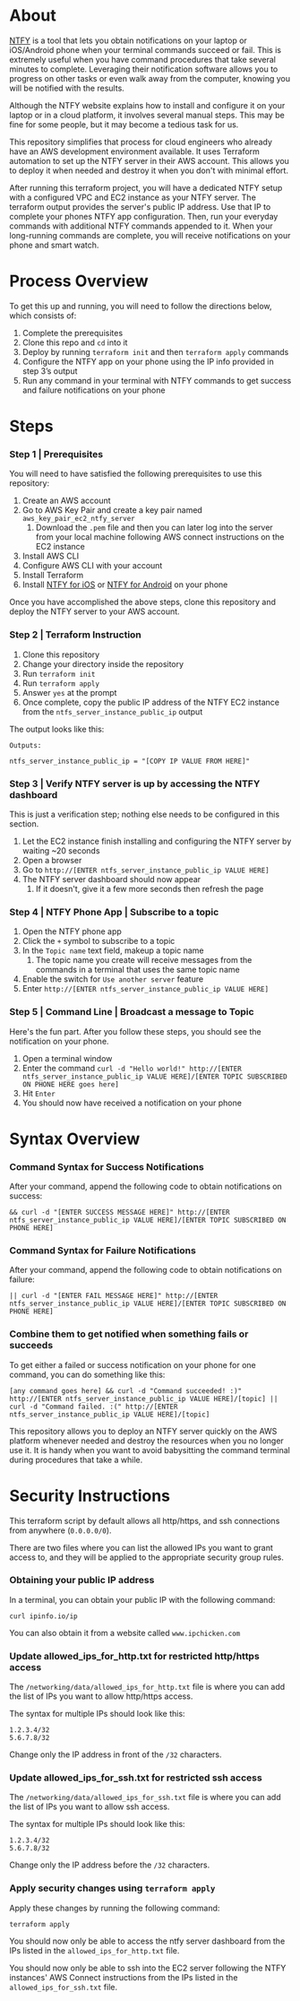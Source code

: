 # About
[NTFY](https://ntfy.sh/) is a tool that lets you obtain notifications on your laptop or iOS/Android phone when your terminal commands succeed or fail.  This is extremely useful when you have command procedures that take several minutes to complete. Leveraging their notification software allows you to progress on other tasks or even walk away from the computer, knowing you will be notified with the results.

Although the NTFY website explains how to install and configure it on your laptop or in a cloud platform, it involves several manual steps.  This may be fine for some people, but it may become a tedious task for us.

This repository simplifies that process for cloud engineers who already have an AWS development environment available. It uses Terraform automation to set up the NTFY server in their AWS account.  This allows you to deploy it when needed and destroy it when you don't with minimal effort.

After running this terraform project, you will have a dedicated NTFY setup with a configured VPC and EC2 instance as your NTFY server. The terraform output provides the server's public IP address. Use that IP to complete your phones NTFY app configuration. Then, run your everyday commands with additional NTFY commands appended to it.  When your long-running commands are complete, you will receive notifications on your phone and smart watch.

# Process Overview

To get this up and running, you will need to follow the directions below, which consists of:

1. Complete the prerequisites
1. Clone this repo and `cd` into it
1. Deploy by running `terraform init` and then `terraform apply` commands
1. Configure the NTFY app on your phone using the IP info provided in step 3’s output
1. Run any command in your terminal with NTFY commands to get success and failure notifications on your phone

# Steps

### Step 1 | Prerequisites
You will need to have satisfied the following prerequisites to use this repository:
1. Create an AWS account
1. Go to AWS Key Pair and create a key pair named `aws_key_pair_ec2_ntfy_server`
    1. Download the `.pem` file and then you can later log into the server from your local machine following AWS connect instructions on the EC2 instance
1. Install AWS CLI
1. Configure AWS CLI with your account
1. Install Terraform
1. Install [NTFY for iOS](https://apps.apple.com/us/app/ntfy/id1625396347) or [NTFY for Android](https://play.google.com/store/apps/details?id=io.heckel.ntfy) on your phone

Once you have accomplished the above steps, clone this repository and deploy the NTFY server to your AWS account.

### Step 2 | Terraform Instruction

1. Clone this repository
1. Change your directory inside the repository
1. Run `terraform init`
1. Run `terraform apply`
1. Answer `yes` at the prompt
1. Once complete, copy the public IP address of the NTFY EC2 instance from the `ntfs_server_instance_public_ip` output

The output looks like this:
```
Outputs:

ntfs_server_instance_public_ip = "[COPY IP VALUE FROM HERE]"
```

### Step 3 | Verify NTFY server is up by accessing the NTFY dashboard

This is just a verification step; nothing else needs to be configured in this section.

1. Let the EC2 instance finish installing and configuring the NTFY server by waiting ~20 seconds
1. Open a browser
1. Go to `http://[ENTER ntfs_server_instance_public_ip VALUE HERE]`
1. The NTFY server dashboard should now appear
    1. If it doesn't, give it a few more seconds then refresh the page

### Step 4 | NTFY Phone App | Subscribe to a topic

1. Open the NTFY phone app
1. Click the `+` symbol to subscribe to a topic
1. In the `Topic name` text field, makeup a topic name
    1. The topic name you create will receive messages from the commands in a terminal that uses the same topic name
1. Enable the switch for `Use another server` feature
1. Enter `http://[ENTER ntfs_server_instance_public_ip VALUE HERE]`

### Step 5 | Command Line | Broadcast a message to Topic

Here's the fun part. After you follow these steps, you should see the notification on your phone.

1. Open a terminal window
1. Enter the command `curl -d "Hello world!" http://[ENTER ntfs_server_instance_public_ip VALUE HERE]/[ENTER TOPIC SUBSCRIBED ON PHONE HERE goes here]`
1. Hit `Enter`
1. You should now have received a notification on your phone

# Syntax Overview

### Command Syntax for Success Notifications

After your command, append the following code to obtain notifications on success:

```
&& curl -d "[ENTER SUCCESS MESSAGE HERE]" http://[ENTER ntfs_server_instance_public_ip VALUE HERE]/[ENTER TOPIC SUBSCRIBED ON PHONE HERE]
```

### Command Syntax for Failure Notifications

After your command, append the following code to obtain notifications on failure:

```
|| curl -d "[ENTER FAIL MESSAGE HERE]" http://[ENTER ntfs_server_instance_public_ip VALUE HERE]/[ENTER TOPIC SUBSCRIBED ON PHONE HERE]
```

### Combine them to get notified when something fails or succeeds

To get either a failed or success notification on your phone for one command, you can do something like this:

```
[any command goes here] && curl -d "Command succeeded! :)" http://[ENTER ntfs_server_instance_public_ip VALUE HERE]/[topic] || curl -d "Command failed. :(" http://[ENTER ntfs_server_instance_public_ip VALUE HERE]/[topic]
```

This repository allows you to deploy an NTFY server quickly on the AWS platform whenever needed and destroy the resources when you no longer use it.  It is handy when you want to avoid babysitting the command terminal during procedures that take a while.

# Security Instructions

This terraform script by default allows all http/https, and ssh connections from anywhere (`0.0.0.0/0`).  

There are two files where you can list the allowed IPs you want to grant access to, and they will be applied to the appropriate security group rules.

### Obtaining your public IP address

In a terminal, you can obtain your public IP with the following command:

```
curl ipinfo.io/ip
```

You can also obtain it from a website called `www.ipchicken.com`

### Update allowed_ips_for_http.txt for restricted http/https access

The `/networking/data/allowed_ips_for_http.txt` file is where you can add the list of IPs you want to allow http/https access.  

The syntax for multiple IPs should look like this:

```
1.2.3.4/32
5.6.7.8/32
```

Change only the IP address in front of the `/32` characters.

### Update allowed_ips_for_ssh.txt for restricted ssh access

The `/networking/data/allowed_ips_for_ssh.txt` file is where you can add the list of IPs you want to allow ssh access.

The syntax for multiple IPs should look like this:

```
1.2.3.4/32
5.6.7.8/32
```

Change only the IP address before the `/32` characters.

### Apply security changes using `terraform apply`

Apply these changes by running the following command:

```
terraform apply
```

You should now only be able to access the ntfy server dashboard from the IPs listed in the `allowed_ips_for_http.txt` file.

You should now only be able to ssh into the EC2 server following the NTFY instances' AWS Connect instructions from the IPs listed in the `allowed_ips_for_ssh.txt` file.

